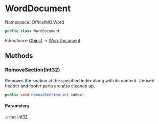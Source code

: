 # WordDocument

Namespace: OfficeIMO.Word

```csharp
public class WordDocument
```

Inheritance [Object](https://docs.microsoft.com/en-us/dotnet/api/system.object) → [WordDocument](./officeimo.word.worddocument.md)

## Methods

### **RemoveSection(Int32)**

Removes the section at the specified index along with its content.
Unused header and footer parts are also cleaned up.

```csharp
public void RemoveSection(int index)
```

#### Parameters

`index` [Int32](https://docs.microsoft.com/en-us/dotnet/api/system.int32)<br>


